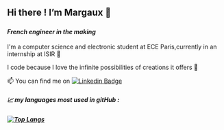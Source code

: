 <h2> Hi there ! I’m Margaux 👋 <h5>
 
 <h4> <i>French engineer in the making </p></h4> </i>
 <body>
 I'm a computer science and electronic student at ECE Paris,currently in an internship at ISIR 🌱</p>
I code because I love the infinite possibilities of creations it offers 💞️ </p>
 📫 You can find me on
<a href= "https://www.linkedin.com/in/margaux-de-langautier-7117931aa/" rel = "nofollow"><img src="https://camo.githubusercontent.com/93ca47e21e17f622a41d26d599e008e4c30b8a322186f18019bc43d54f57b0c9/68747470733a2f2f696d672e736869656c64732e696f2f62616467652f2d4c696e6b6564496e2d3065373661383f7374796c653d666c61742d737175617265266c6f676f3d4c696e6b6564696e266c6f676f436f6c6f723d7768697465" alt="Linkedin Badge" data-canonical-src="https://img.shields.io/badge/-LinkedIn-0e76a8?style=flat-square&amp;logo=Linkedin&amp;logoColor=white" style="max-width: 100%;"></a> 

</p>

 <h5> 📈 my languages most used in gitHub : <h5>
 
 [![Top Langs](https://github-readme-stats.vercel.app/api/top-langs/?username=Margaux-code&layout=compact)](https://github.com/anuraghazra/github-readme-stats)

<!---
Margaux-code/Margaux-code is a 👀✨ special ✨ repository because its `README.md` (this file) appears on your GitHub profile.
You can click the Preview link to take a look at your changes.
--->
